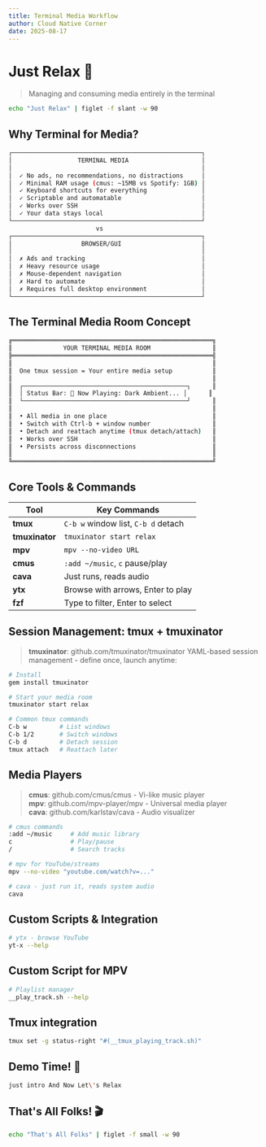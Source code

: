 ```yaml
---
title: Terminal Media Workflow
author: Cloud Native Corner
date: 2025-08-17
---
```


# Just Relax 🎵

> Managing and consuming media entirely in the terminal

```bash +exec_replace
echo "Just Relax" | figlet -f slant -w 90
```

<!-- end_slide -->

## Why Terminal for Media?

```bash
┌────────────────────────────────────────────────────┐
│                  TERMINAL MEDIA                    │
│                                                    │
│  ✓ No ads, no recommendations, no distractions     │
│  ✓ Minimal RAM usage (cmus: ~15MB vs Spotify: 1GB) │
│  ✓ Keyboard shortcuts for everything               │
│  ✓ Scriptable and automatable                      │
│  ✓ Works over SSH                                  │
│  ✓ Your data stays local                           │
└────────────────────────────────────────────────────┘
                        vs
┌────────────────────────────────────────────────────┐
│                   BROWSER/GUI                      │
│                                                    │
│  ✗ Ads and tracking                                │
│  ✗ Heavy resource usage                            │
│  ✗ Mouse-dependent navigation                      │
│  ✗ Hard to automate                                │
│  ✗ Requires full desktop environment               │
└────────────────────────────────────────────────────┘
```

<!-- end_slide -->

## The Terminal Media Room Concept

```bash
╔═══════════════════════════════════════════════════════╗
║              YOUR TERMINAL MEDIA ROOM                 ║
╠═══════════════════════════════════════════════════════╣
║                                                       ║
║  One tmux session = Your entire media setup           ║
║                                                       ║
║  ┌─────────────────────────────────────────────┐      ║
║  │ Status Bar: 🎵 Now Playing: Dark Ambient... │      ║
║  └─────────────────────────────────────────────┘      ║
║                                                       ║
║  • All media in one place                             ║
║  • Switch with Ctrl-b + window number                 ║
║  • Detach and reattach anytime (tmux detach/attach)   ║
║  • Works over SSH                                     ║
║  • Persists across disconnections                     ║
║                                                       ║
╚═══════════════════════════════════════════════════════╝
```

<!-- end_slide -->

## Core Tools & Commands

| Tool           | Key Commands                        |
|------          |--------------                       |
| **tmux**       | `C-b w` window list, `C-b d` detach |
| **tmuxinator** | `tmuxinator start relax`            |
| **mpv**        | `mpv --no-video URL`                |
| **cmus**       | `:add ~/music`, `c` pause/play      |
| **cava**       | Just runs, reads audio              |
| **ytx**        | Browse with arrows, Enter to play   |
| **fzf**        | Type to filter, Enter to select     |

<!-- end_slide -->

## Session Management: tmux + tmuxinator

> **tmuxinator**: github.com/tmuxinator/tmuxinator
> YAML-based session management - define once, launch anytime:

```bash
# Install
gem install tmuxinator

# Start your media room
tmuxinator start relax

# Common tmux commands
C-b w         # List windows
C-b 1/2       # Switch windows
C-b d         # Detach session
tmux attach   # Reattach later
```

<!-- end_slide -->

## Media Players

> **cmus**: github.com/cmus/cmus - Vi-like music player  
> **mpv**: github.com/mpv-player/mpv - Universal media player  
> **cava**: github.com/karlstav/cava - Audio visualizer

```bash
# cmus commands
:add ~/music     # Add music library
c                # Play/pause
/                # Search tracks

# mpv for YouTube/streams
mpv --no-video "youtube.com/watch?v=..."

# cava - just run it, reads system audio
cava
```

<!-- end_slide -->

## Custom Scripts & Integration

```bash +exec
# ytx - browse YouTube
yt-x --help
```

<!-- end_slide -->

## Custom Script for MPV

```bash +exec
# Playlist manager
__play_track.sh --help
```

<!-- end_slide -->

## Tmux integration

```bash
tmux set -g status-right "#(__tmux_playing_track.sh)"
```

<!-- end_slide -->

## Demo Time! 🚀

```bash +exec_replace
just intro And Now Let\'s Relax
```

<!-- end_slide -->

## That's All Folks! 🎬

```bash +exec_replace
echo "That's All Folks" | figlet -f small -w 90
```
